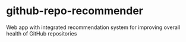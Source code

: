# github-repo-recommender
Web app with integrated recommendation system for improving overall health of GitHub repositories

